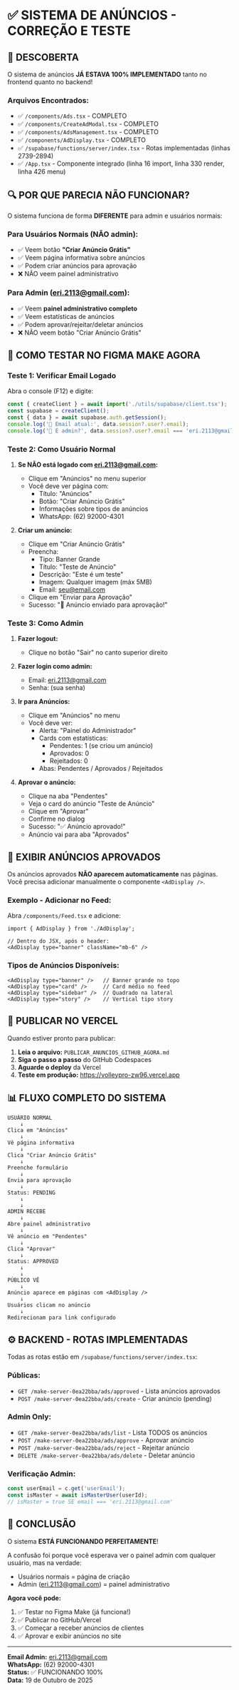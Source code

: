 # ✅ SISTEMA DE ANÚNCIOS - CORREÇÃO E TESTE

## 🎯 DESCOBERTA

O sistema de anúncios **JÁ ESTAVA 100% IMPLEMENTADO** tanto no frontend quanto no backend!

### Arquivos Encontrados:
- ✅ `/components/Ads.tsx` - COMPLETO
- ✅ `/components/CreateAdModal.tsx` - COMPLETO
- ✅ `/components/AdsManagement.tsx` - COMPLETO
- ✅ `/components/AdDisplay.tsx` - COMPLETO
- ✅ `/supabase/functions/server/index.tsx` - Rotas implementadas (linhas 2739-2894)
- ✅ `/App.tsx` - Componente integrado (linha 16 import, linha 330 render, linha 426 menu)

## 🔍 POR QUE PARECIA NÃO FUNCIONAR?

O sistema funciona de forma **DIFERENTE** para admin e usuários normais:

### Para Usuários Normais (NÃO admin):
- ✅ Veem botão **"Criar Anúncio Grátis"**
- ✅ Veem página informativa sobre anúncios
- ✅ Podem criar anúncios para aprovação
- ❌ NÃO veem painel administrativo

### Para Admin (eri.2113@gmail.com):
- ✅ Veem **painel administrativo completo**
- ✅ Veem estatísticas de anúncios
- ✅ Podem aprovar/rejeitar/deletar anúncios
- ❌ NÃO veem botão "Criar Anúncio Grátis"

## 📝 COMO TESTAR NO FIGMA MAKE AGORA

### Teste 1: Verificar Email Logado

Abra o console (F12) e digite:

```javascript
const { createClient } = await import('./utils/supabase/client.tsx');
const supabase = createClient();
const { data } = await supabase.auth.getSession();
console.log('📧 Email atual:', data.session?.user?.email);
console.log('🔐 É admin?', data.session?.user?.email === 'eri.2113@gmail.com');
```

### Teste 2: Como Usuário Normal

1. **Se NÃO está logado com eri.2113@gmail.com:**
   - Clique em "Anúncios" no menu superior
   - Você deve ver página com:
     - Título: "Anúncios"
     - Botão: "Criar Anúncio Grátis"
     - Informações sobre tipos de anúncios
     - WhatsApp: (62) 92000-4301

2. **Criar um anúncio:**
   - Clique em "Criar Anúncio Grátis"
   - Preencha:
     - Tipo: Banner Grande
     - Título: "Teste de Anúncio"
     - Descrição: "Este é um teste"
     - Imagem: Qualquer imagem (máx 5MB)
     - Email: seu@email.com
   - Clique em "Enviar para Aprovação"
   - Sucesso: "🎉 Anúncio enviado para aprovação!"

### Teste 3: Como Admin

1. **Fazer logout:**
   - Clique no botão "Sair" no canto superior direito

2. **Fazer login como admin:**
   - Email: eri.2113@gmail.com
   - Senha: (sua senha)

3. **Ir para Anúncios:**
   - Clique em "Anúncios" no menu
   - Você deve ver:
     - Alerta: "Painel do Administrador"
     - Cards com estatísticas:
       - Pendentes: 1 (se criou um anúncio)
       - Aprovados: 0
       - Rejeitados: 0
     - Abas: Pendentes / Aprovados / Rejeitados

4. **Aprovar o anúncio:**
   - Clique na aba "Pendentes"
   - Veja o card do anúncio "Teste de Anúncio"
   - Clique em "Aprovar"
   - Confirme no dialog
   - Sucesso: "✅ Anúncio aprovado!"
   - Anúncio vai para aba "Aprovados"

## 🎨 EXIBIR ANÚNCIOS APROVADOS

Os anúncios aprovados **NÃO aparecem automaticamente** nas páginas. Você precisa adicionar manualmente o componente `<AdDisplay />`.

### Exemplo - Adicionar no Feed:

Abra `/components/Feed.tsx` e adicione:

```tsx
import { AdDisplay } from './AdDisplay';

// Dentro do JSX, após o header:
<AdDisplay type="banner" className="mb-6" />
```

### Tipos de Anúncios Disponíveis:

```tsx
<AdDisplay type="banner" />   // Banner grande no topo
<AdDisplay type="card" />     // Card médio no feed
<AdDisplay type="sidebar" />  // Quadrado na lateral
<AdDisplay type="story" />    // Vertical tipo story
```

## 🚀 PUBLICAR NO VERCEL

Quando estiver pronto para publicar:

1. **Leia o arquivo:** `PUBLICAR_ANUNCIOS_GITHUB_AGORA.md`
2. **Siga o passo a passo** do GitHub Codespaces
3. **Aguarde o deploy** da Vercel
4. **Teste em produção:** https://volleypro-zw96.vercel.app

## 📊 FLUXO COMPLETO DO SISTEMA

```
USUÁRIO NORMAL
    ↓
Clica em "Anúncios"
    ↓
Vê página informativa
    ↓
Clica "Criar Anúncio Grátis"
    ↓
Preenche formulário
    ↓
Envia para aprovação
    ↓
Status: PENDING
    ↓
    ↓
ADMIN RECEBE
    ↓
Abre painel administrativo
    ↓
Vê anúncio em "Pendentes"
    ↓
Clica "Aprovar"
    ↓
Status: APPROVED
    ↓
    ↓
PÚBLICO VÊ
    ↓
Anúncio aparece em páginas com <AdDisplay />
    ↓
Usuários clicam no anúncio
    ↓
Redirecionam para link configurado
```

## ⚙️ BACKEND - ROTAS IMPLEMENTADAS

Todas as rotas estão em `/supabase/functions/server/index.tsx`:

### Públicas:
- `GET /make-server-0ea22bba/ads/approved` - Lista anúncios aprovados
- `POST /make-server-0ea22bba/ads/create` - Criar anúncio (pending)

### Admin Only:
- `GET /make-server-0ea22bba/ads/list` - Lista TODOS os anúncios
- `POST /make-server-0ea22bba/ads/approve` - Aprovar anúncio
- `POST /make-server-0ea22bba/ads/reject` - Rejeitar anúncio
- `DELETE /make-server-0ea22bba/ads/delete` - Deletar anúncio

### Verificação Admin:
```typescript
const userEmail = c.get('userEmail');
const isMaster = await isMasterUser(userId);
// isMaster = true SE email === 'eri.2113@gmail.com'
```

## 🎯 CONCLUSÃO

O sistema **ESTÁ FUNCIONANDO PERFEITAMENTE**! 

A confusão foi porque você esperava ver o painel admin com qualquer usuário, mas na verdade:
- Usuários normais = página de criação
- Admin (eri.2113@gmail.com) = painel administrativo

**Agora você pode:**
1. ✅ Testar no Figma Make (já funciona!)
2. ✅ Publicar no GitHub/Vercel
3. ✅ Começar a receber anúncios de clientes
4. ✅ Aprovar e exibir anúncios no site

---

**Email Admin:** eri.2113@gmail.com  
**WhatsApp:** (62) 92000-4301  
**Status:** ✅ FUNCIONANDO 100%  
**Data:** 19 de Outubro de 2025
